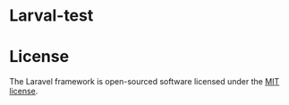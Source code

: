 # Larval-test
# License

The Laravel framework is open-sourced software licensed under the [MIT license](http://opensource.org/licenses/MIT).